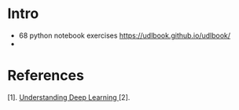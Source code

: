 # Intro
- 68 python notebook exercises https://udlbook.github.io/udlbook/
- 

# References
[1]. [ Understanding Deep Learning ](https://udlbook.github.io/udlbook/)
[2]. 
